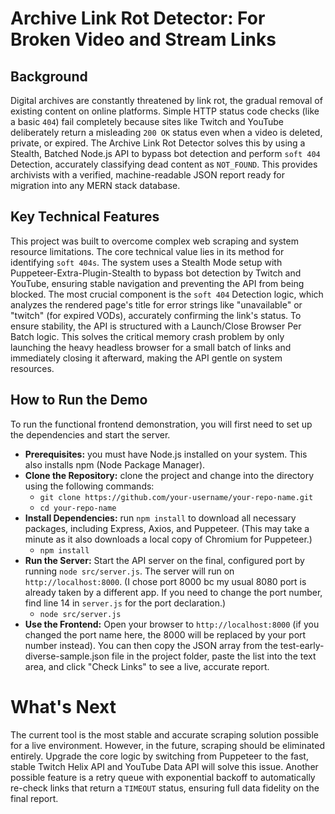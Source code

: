# Archive Link Rot Detector: For Broken Video and Stream Links

## Background
Digital archives are constantly threatened by link rot, the gradual removal of existing content on online platforms. Simple HTTP status code checks (like a basic ```404```) fail completely because sites like Twitch and YouTube deliberately return a misleading ```200 OK``` status even when a video is deleted, private, or expired. The Archive Link Rot Detector solves this by using a Stealth, Batched Node.js API to bypass bot detection and perform ```soft 404``` Detection, accurately classifying dead content as ```NOT_FOUND```. This provides archivists with a verified, machine-readable JSON report ready for migration into any MERN stack database.

## Key Technical Features
This project was built to overcome complex web scraping and system resource limitations. The core technical value lies in its method for identifying ```soft 404s```. The system uses a Stealth Mode setup with Puppeteer-Extra-Plugin-Stealth to bypass bot detection by Twitch and YouTube, ensuring stable navigation and preventing the API from being blocked. The most crucial component is the ```soft 404``` Detection logic, which analyzes the rendered page's title for error strings like "unavailable" or "twitch" (for expired VODs), accurately confirming the link's status. To ensure stability, the API is structured with a Launch/Close Browser Per Batch logic. This solves the critical memory crash problem by only launching the heavy headless browser for a small batch of links and immediately closing it afterward, making the API gentle on system resources.

## How to Run the Demo
To run the functional frontend demonstration, you will first need to set up the dependencies and start the server.

- **Prerequisites:** you must have Node.js installed on your system. This also installs npm (Node Package Manager).
- **Clone the Repository:** clone the project and change into the directory using the following commands:
  - ```git clone https://github.com/your-username/your-repo-name.git```
  - ```cd your-repo-name```
- **Install Dependencies:** run ```npm install``` to download all necessary packages, including Express, Axios, and Puppeteer. (This may take a minute as it also downloads a local copy of Chromium for Puppeteer.)
  - ```npm install```
- **Run the Server:** Start the API server on the final, configured port by running ```node src/server.js```. The server will run on ```http://localhost:8000```. (I chose port 8000 bc my usual 8080 port is already taken by a different app. If you need to change the port number, find line 14 in ```server.js``` for the port declaration.)
  - ```node src/server.js```
- **Use the Frontend:** Open your browser to ```http://localhost:8000``` (if you changed the port name here, the 8000 will be replaced by your port number instead). You can then copy the JSON array from the test-early-diverse-sample.json file in the project folder, paste the list into the text area, and click "Check Links" to see a live, accurate report.

# What's Next
The current tool is the most stable and accurate scraping solution possible for a live environment. However, in the future, scraping should be eliminated entirely. Upgrade the core logic by switching from Puppeteer to the fast, stable Twitch Helix API and YouTube Data API will solve this issue. Another possible feature is a retry queue with exponential backoff to automatically re-check links that return a ```TIMEOUT``` status, ensuring full data fidelity on the final report.
